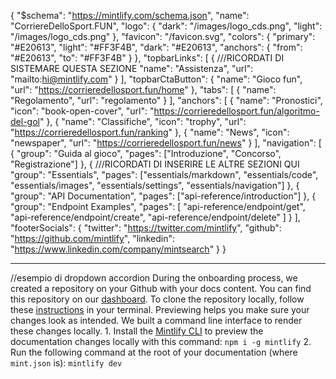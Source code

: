 {
  "$schema": "https://mintlify.com/schema.json",
  "name": "CorriereDelloSport.FUN",
  "logo": {
    "dark": "/images/logo_cds.png",
    "light": "/images/logo_cds.png"
  },
  "favicon": "/favicon.svg",
  "colors": {
    "primary": "#E20613",
    "light": "#FF3F4B",
    "dark": "#E20613",
    "anchors": {
      "from": "#E20613",
      "to": "#FF3F4B"
    }
  },
  "topbarLinks": [
    {
      ///RICORDATI DI SISTEMARE QUESTA SEZIONE
      "name": "Assistenza",
      "url": "mailto:hi@mintlify.com"
    }
  ],
  "topbarCtaButton": {
    "name": "Gioco fun",
    "url": "https://corrieredellosport.fun/home"
  },
  "tabs": [
    {
      "name": "Regolamento",
      "url": "regolamento"
    }
  ],
  "anchors": [
    {
      "name": "Pronostici",
      "icon": "book-open-cover",
      "url": "https://corrieredellosport.fun/algoritmo-del-gol"
    },
    {
      "name": "Classifiche",
      "icon": "trophy",
      "url": "https://corrieredellosport.fun/ranking"
    },
    {
      "name": "News",
      "icon": "newspaper",
      "url": "https://corrieredellosport.fun/news"
    }
  ],
  "navigation": [
    {
      "group": "Guida al gioco",
      "pages": ["Introduzione", "Concorso", "Registrazione"]
    },
    {
      ///RICORDATI DI INSERIRE LE ALTRE SEZIONI QUI
      "group": "Essentials",
      "pages": ["essentials/markdown", "essentials/code", "essentials/images", "essentials/settings", "essentials/navigation"]
    },
    {
      "group": "API Documentation",
      "pages": ["api-reference/introduction"]
    },
    {
      "group": "Endpoint Examples",
      "pages": [
        "api-reference/endpoint/get",
        "api-reference/endpoint/create",
        "api-reference/endpoint/delete"
      ]
    }
  ],
  "footerSocials": {
    "twitter": "https://twitter.com/mintlify",
    "github": "https://github.com/mintlify",
    "linkedin": "https://www.linkedin.com/company/mintsearch"
  }
}


---------------

//esempio di dropdown accordion
<AccordionGroup>
  <Accordion icon="github" title="Clone your docs locally">
    During the onboarding process, we created a repository on your Github with
    your docs content. You can find this repository on our
    [dashboard](https://dashboard.mintlify.com). To clone the repository
    locally, follow these
    [instructions](https://docs.github.com/en/repositories/creating-and-managing-repositories/cloning-a-repository)
    in your terminal.
  </Accordion>
  <Accordion icon="rectangle-terminal" title="Preview changes">
    Previewing helps you make sure your changes look as intended. We built a
    command line interface to render these changes locally. 1. Install the
    [Mintlify CLI](https://www.npmjs.com/package/mintlify) to preview the
    documentation changes locally with this command: ``` npm i -g mintlify ```
    2. Run the following command at the root of your documentation (where
    `mint.json` is): ``` mintlify dev ```
  </Accordion>
</AccordionGroup>
